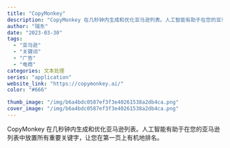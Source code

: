 ```yaml
---
title: "CopyMonkey"
description: "CopyMonkey 在几秒钟内生成和优化亚马逊列表。人工智能有助于在您的亚马逊列表中放置所有重要关键字，让您在第一页上"
author: "瑞东"
date: "2023-03-30"
tags:
  - "亚马逊"
  - "关键词"
  - "广告"
  - "电商"
categories: 文本处理
series: "application"
website_link: "https://copymonkey.ai/"
color: "#666"

thumb_image: "/img/b6a4bdc0587ef3f3e40261538a2db4ca.png"
cover_image: "/img/b6a4bdc0587ef3f3e40261538a2db4ca.png"
---
```


CopyMonkey 在几秒钟内生成和优化亚马逊列表。人工智能有助于在您的亚马逊列表中放置所有重要关键字，让您在第一页上有机地排名。